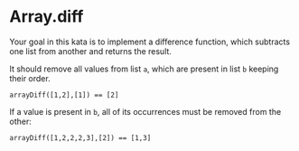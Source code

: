 # Array.diff

Your goal in this kata is to implement a difference function, which subtracts one list from another and returns the result.

It should remove all values from list `a`, which are present in list `b` keeping their order.

    arrayDiff([1,2],[1]) == [2]

If a value is present in `b`, all of its occurrences must be removed from the other:

    arrayDiff([1,2,2,2,3],[2]) == [1,3]